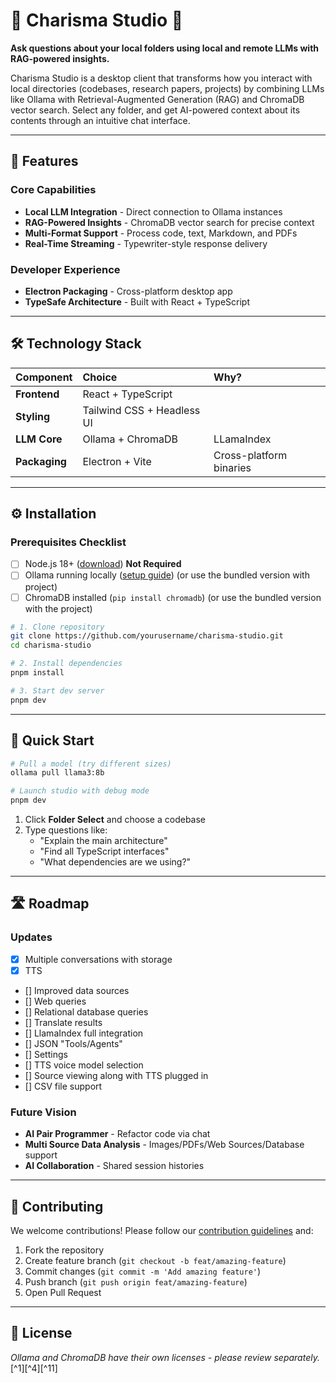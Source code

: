 # 🌟 Charisma Studio 🌟

**Ask questions about your local folders using local and remote LLMs with RAG-powered insights.**

Charisma Studio is a desktop client that transforms how you interact with local directories (codebases, research papers, projects) by combining LLMs like Ollama with Retrieval-Augmented Generation (RAG) and ChromaDB vector search. Select any folder, and get AI-powered context about its contents through an intuitive chat interface.

---

## 🚀 Features

### Core Capabilities

- **Local LLM Integration** - Direct connection to Ollama instances
- **RAG-Powered Insights** - ChromaDB vector search for precise context
- **Multi-Format Support** - Process code, text, Markdown, and PDFs
- **Real-Time Streaming** - Typewriter-style response delivery

### Developer Experience

- **Electron Packaging** - Cross-platform desktop app
- **TypeSafe Architecture** - Built with React + TypeScript

---

## 🛠 Technology Stack

| Component | Choice | Why? |
| :-- | :-- | :-- |
| **Frontend** | React + TypeScript |
| **Styling** | Tailwind CSS + Headless UI |
| **LLM Core** | Ollama + ChromaDB | LLamaIndex | Local-first, privacy focused |
| **Packaging** | Electron + Vite | Cross-platform binaries |


---

## ⚙️ Installation

### Prerequisites Checklist

- [ ] Node.js 18+ ([download](https://nodejs.org/))
**Not Required**
- [ ] Ollama running locally ([setup guide](https://ollama.com/)) (or use the bundled version with project)
- [ ] ChromaDB installed (`pip install chromadb`) (or use the bundled version with the project)

```bash
# 1. Clone repository
git clone https://github.com/yourusername/charisma-studio.git
cd charisma-studio

# 2. Install dependencies
pnpm install

# 3. Start dev server
pnpm dev
```


---

## 🏁 Quick Start

```bash
# Pull a model (try different sizes)
ollama pull llama3:8b

# Launch studio with debug mode
pnpm dev
```

1. Click **Folder Select** and choose a codebase
2. Type questions like:
    - "Explain the main architecture"
    - "Find all TypeScript interfaces"
    - "What dependencies are we using?"

---

## 🛣 Roadmap

### Updates

- [x] Multiple conversations with storage
- [x] TTS
- [] Improved data sources
- [] Web queries
- [] Relational database queries
- [] Translate results
- [] LlamaIndex full integration
- [] JSON "Tools/Agents"
- [] Settings
- [] TTS voice model selection
- [] Source viewing along with TTS plugged in
- [] CSV file support


### Future Vision

- **AI Pair Programmer** - Refactor code via chat
- **Multi Source Data Analysis** - Images/PDFs/Web Sources/Database support
- **AI Collaboration** - Shared session histories

---

## 🤝 Contributing

We welcome contributions! Please follow our [contribution guidelines](CONTRIBUTING.md) and:

1. Fork the repository
2. Create feature branch (`git checkout -b feat/amazing-feature`)
3. Commit changes (`git commit -m 'Add amazing feature'`)
4. Push branch (`git push origin feat/amazing-feature`)
5. Open Pull Request

---

## 📜 License

*Ollama and ChromaDB have their own licenses - please review separately.*[^1][^4][^11]
